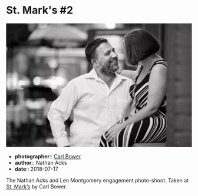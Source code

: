 # St. Mark's \#2

![Nathan and Len in front of St. Mark's](assets/2018-07-17-set-2-st-marks-02.webp)

* **photographer**:: [Carl Bower](https://carlbowerphotos.com)
* **author**:: Nathan Acks
* **date**:: 2018-07-17

The Nathan Acks and Len Montgomery engagement photo-shoot. Taken at [St. Mark’s](http://www.stmarkscoffeehouse.com) by Carl Bower.

